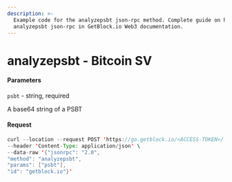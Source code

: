 ```yaml
---
description: >-
  Example code for the analyzepsbt json-rpc method. Сomplete guide on how to use
  analyzepsbt json-rpc in GetBlock.io Web3 documentation.
---
```


# analyzepsbt - Bitcoin SV

#### Parameters

`psbt` - string, required

A base64 string of a PSBT

#### Request

```java
curl --location --request POST 'https://go.getblock.io/<ACCESS-TOKEN>/' \
--header 'Content-Type: application/json' \
--data-raw '{"jsonrpc": "2.0",
"method": "analyzepsbt",
"params": ["psbt"],
"id": "getblock.io"}'
```
